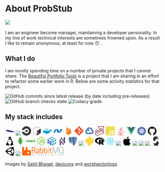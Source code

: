 # About ProbStub 
<img height="300" src=https://cdn.dribbble.com/users/2131993/screenshots/4948736/media/421d4ed2f3d23c73d64d20963f61f422.gif>

I am an engineer become manager, maintaining a developer personality. 
In my line of work technical interests are sometimes frowned upon.
As a result I like to remain anonymous, at least for now :hushed: .

## What I do
I am mostly spending time on a number of private projects that I cannot share. The
[Beautiful Portfolio Tools](https://github.com/ProbStub/BeautifulPortfolioTools)
is a project that I am sharing in an effort to refactor some earlier work in R. Below are some activity
statistics for that project.

![GitHub commits since latest release (by date including pre-releases)](https://img.shields.io/github/commits-since/probstub/BeautifulPortfolioTools/latest?include_prereleases)
![GitHub branch checks state](https://img.shields.io/github/checks-status/probstub/BeautifulPortfolioTools/master)
![Codacy grade](https://img.shields.io/codacy/grade/2ec8c8848ce4409ab0bdf181a4b2d9d3)
## My stack includes
<p>
<img height="30" src="https://raw.githubusercontent.com/devicons/devicon/2ae2a900d2f041da66e950e4d48052658d850630/icons/apache/apache-plain.svg">
<img height="30" src="https://raw.githubusercontent.com/cypress-io/cypress-icons/e61b554695b28267a1387a839f816c73e7a7e95e/src/logo/cypress-io-logo-round.svg">
<img height="30" src="https://raw.githubusercontent.com/devicons/devicon/2ae2a900d2f041da66e950e4d48052658d850630/icons/circleci/circleci-plain.svg">
<img height="30" src="https://raw.githubusercontent.com/devicons/devicon/2ae2a900d2f041da66e950e4d48052658d850630/icons/bash/bash-plain.svg">
<img height="30" src="https://raw.githubusercontent.com/devicons/devicon/2ae2a900d2f041da66e950e4d48052658d850630/icons/docker/docker-plain.svg">
<img height="30" src="https://raw.githubusercontent.com/devicons/devicon/2ae2a900d2f041da66e950e4d48052658d850630/icons/dot-net/dot-net-plain.svg">
<img height="30" src="https://raw.githubusercontent.com/devicons/devicon/2ae2a900d2f041da66e950e4d48052658d850630/icons/firebase/firebase-plain.svg">
<img height="30" src="https://raw.githubusercontent.com/devicons/devicon/2ae2a900d2f041da66e950e4d48052658d850630/icons/git/git-plain.svg">
<img height="30" src="https://raw.githubusercontent.com/devicons/devicon/2ae2a900d2f041da66e950e4d48052658d850630/icons/googlecloud/googlecloud-plain.svg">
<img height="30" src="https://raw.githubusercontent.com/devicons/devicon/2ae2a900d2f041da66e950e4d48052658d850630/icons/jest/jest-plain.svg">
<img height="30" src="https://raw.githubusercontent.com/devicons/devicon/2ae2a900d2f041da66e950e4d48052658d850630/icons/javascript/javascript-plain.svg">
<img height="30" src="https://raw.githubusercontent.com/devicons/devicon/2ae2a900d2f041da66e950e4d48052658d850630/icons/java/java-plain.svg">
<img height="30" src="https://raw.githubusercontent.com/devicons/devicon/2ae2a900d2f041da66e950e4d48052658d850630/icons/vuejs/vuejs-original.svg">
<img height="30" src="https://raw.githubusercontent.com/devicons/devicon/2ae2a900d2f041da66e950e4d48052658d850630/icons/kubernetes/kubernetes-plain.svg">
<img height="30" src="https://raw.githubusercontent.com/devicons/devicon/2ae2a900d2f041da66e950e4d48052658d850630/icons/github/github-original.svg">
<img height="30" src="https://raw.githubusercontent.com/devicons/devicon/2ae2a900d2f041da66e950e4d48052658d850630/icons/linux/linux-plain.svg">
<img height="30" src="https://raw.githubusercontent.com/devicons/devicon/2ae2a900d2f041da66e950e4d48052658d850630/icons/mongodb/mongodb-plain.svg">
<img height="30" src="https://raw.githubusercontent.com/devicons/devicon/2ae2a900d2f041da66e950e4d48052658d850630/icons/nginx/nginx-original.svg">
<img height="30" src="https://raw.githubusercontent.com/devicons/devicon/2ae2a900d2f041da66e950e4d48052658d850630/icons/nodejs/nodejs-plain.svg">
<img height="30" src="https://raw.githubusercontent.com/devicons/devicon/2ae2a900d2f041da66e950e4d48052658d850630/icons/numpy/numpy-original.svg">
<img height="30" src="https://raw.githubusercontent.com/devicons/devicon/2ae2a900d2f041da66e950e4d48052658d850630/icons/pandas/pandas-original.svg">
<img height="30" src="https://raw.githubusercontent.com/devicons/devicon/2ae2a900d2f041da66e950e4d48052658d850630/icons/postgresql/postgresql-plain.svg">
<img height="30" src="https://cdn.worldvectorlogo.com/logos/tensorflow-2.svg">
<img height="30" src="https://raw.githubusercontent.com/devicons/devicon/2ae2a900d2f041da66e950e4d48052658d850630/icons/python/python-plain.svg">
<img height="30" src="https://raw.githubusercontent.com/devicons/devicon/2ae2a900d2f041da66e950e4d48052658d850630/icons/r/r-plain.svg">
<img height="30" src="https://raw.githubusercontent.com/devicons/devicon/2ae2a900d2f041da66e950e4d48052658d850630/icons/react/react-original.svg">
<img height="30" src="https://cdn.worldvectorlogo.com/logos/pycharm-1.svg">
<img height="30" src="https://raw.githubusercontent.com/devicons/devicon/2ae2a900d2f041da66e950e4d48052658d850630/icons/apple/apple-original.svg">
<img height="30" src="https://cdn.worldvectorlogo.com/logos/apache-spark-5.svg">
<img height="30" src="https://cdn.worldvectorlogo.com/logos/hadoop.svg">
<img height="30" src="https://cdn.worldvectorlogo.com/logos/ethereum-1.svg">
<img height="30" src="https://github.com/devicons/devicon/blob/master/icons/solidity/solidity-original.svg">
<img height="30" src="https://github.com/devicons/devicon/blob/master/icons/unity/unity-original.svg">
<img height="30" src="https://istio.io/latest/img/istio-bluelogo-whitebackground-unframed.svg">
<img height="30" src="https://github.com/rabbitmq/rabbitmq-website/blob/live/site/img/rabbitmq_logo_strap.png">
</p>





 Images by [Sahil Bhagat](https://dribbble.com/sahil_design), [devicons](https://github.com/devicons/devicon) 
 and [worldvectorlogo](https://worldvectorlogo.com)  
